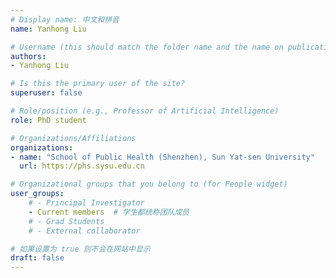 ```yaml
---
# Display name: 中文和拼音
name: Yanhong Liu

# Username (this should match the folder name and the name on publications)
authors:
- Yanhong Liu

# Is this the primary user of the site?
superuser: false

# Role/position (e.g., Professor of Artificial Intelligence)
role: PhD student

# Organizations/Affiliations
organizations:
- name: "School of Public Health (Shenzhen), Sun Yat-sen University" 
  url: https://phs.sysu.edu.cn

# Organizational groups that you belong to (for People widget)
user_groups:
    # - Principal Investigator
    - Current members  # 学生都统称团队成员
    # - Grad Students
    # - External collaborator

# 如果设置为 true 则不会在网站中显示
draft: false
---
```





